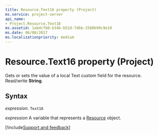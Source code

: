 ```yaml
---
title: Resource.Text16 property (Project)
ms.service: project-server
api_name:
- Project.Resource.Text16
ms.assetid: 1abdcfb0-b34b-b52d-7dbb-2580b99c9e10
ms.date: 06/08/2017
ms.localizationpriority: medium
---
```



# Resource.Text16 property (Project)

Gets or sets the value of a local Text custom field for the resource. Read/write **String**.


## Syntax

_expression_. `Text16`

_expression_ A variable that represents a [Resource](./Project.Resource.md) object.

[!include[Support and feedback](~/includes/feedback-boilerplate.md)]